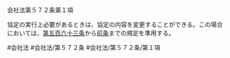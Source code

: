 会社法第５７２条第１項

協定の実行上必要があるときは、協定の内容を変更することができる。この場合においては、[第五百六十三条](会社法＿＿＿＿第５６３条)から[前条](会社法＿＿＿＿第５７１条第１項)までの規定を準用する。

#会社法
#会社法/第５７２条
#会社法/第５７２条/第１項
